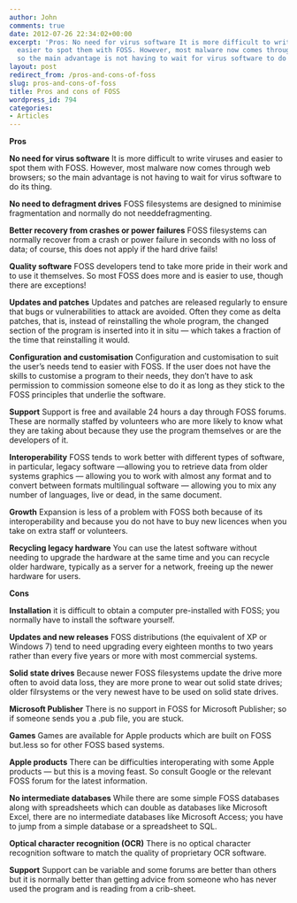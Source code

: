 ```yaml
---
author: John
comments: true
date: 2012-07-26 22:34:02+00:00
excerpt: 'Pros: No need for virus software It is more difficult to write viruses and
  easier to spot them with FOSS. However, most malware now comes through web browsers;
  so the main advantage is not having to wait for virus software to do its thing.'
layout: post
redirect_from: /pros-and-cons-of-foss
slug: pros-and-cons-of-foss
title: Pros and cons of FOSS
wordpress_id: 794
categories:
- Articles
---
```


**Pros**

**No need for virus software**
It is more difficult to write viruses and easier to spot them with FOSS. However, most malware now comes through web browsers; so the main advantage is not having to wait for virus software to do its thing.

**No need to defragment drives**
FOSS filesystems are designed to minimise fragmentation and normally do not needdefragmenting.

**Better recovery from crashes or power failures**
FOSS filesystems can normally recover from a crash or power failure in seconds with no loss of data; of course, this does not apply if the hard drive fails!

**Quality software**
FOSS developers tend to take more pride in their work and to use it themselves. So most FOSS does more and is easier to use, though there are exceptions!

**Updates and patches**
Updates and patches are released regularly to ensure that bugs or vulnerabilities to attack are avoided. Often they come as delta patches, that is, instead of reinstalling the whole program, the changed section of the program is inserted into it in situ — which takes a fraction of the time that reinstalling it would.

**Configuration and customisation**
Configuration and customisation to suit the user’s needs tend to easier with FOSS. If the user does not have the skills to customise a program to their needs, they don’t have to ask permission to commission someone else to do it as long as they stick to the FOSS principles that underlie the software.

**Support**
Support is free and available 24 hours a day through FOSS forums. These are normally staffed by volunteers who are more likely to know what they are taking about because they use the program themselves or are the developers of it.

**Interoperability**
FOSS tends to work better with different types of software, in particular,
legacy software —allowing you to retrieve data from older systems
graphics — allowing you to work with almost any format and to convert between formats
multilingual software — allowing you to mix any number of languages, live or dead, in the same document.

**Growth**
Expansion is less of a problem with FOSS both because of its interoperability and because you do not have to buy new licences when you take on extra staff or volunteers.

**Recycling legacy hardware**
You can use the latest software without needing to upgrade the hardware at the same time and you can recycle older hardware, typically as a server for a network, freeing up the newer hardware for users.

**Cons**

**Installation**
it is difficult to obtain a computer pre-installed with FOSS; you normally have to install the software yourself.

**Updates and new releases**
FOSS distributions (the equivalent of XP or Windows 7) tend to need upgrading every eighteen months to two years rather than every five years or more with most commercial systems.

**Solid state drives**
Because newer FOSS filesystems update the drive more often to avoid data loss, they are more prone to wear out solid state drives; older filrsystems or the very newest have to be used on solid state drives.

**Microsoft Publisher**
There is no support in FOSS for Microsoft Publisher; so if someone sends you a .pub file, you are stuck.

**Games**
Games are available for Apple products which are built on FOSS but.less so for other FOSS based systems.

**Apple products**
There can be difficulties interoperating with some Apple products — but this is a moving feast. So consult Google or the relevant FOSS forum for the latest information.

**No intermediate databases**
While there are some simple FOSS databases along with spreadsheets which can double as databases like Microsoft Excel, there are no intermediate databases like Microsoft Access; you have to jump from a simple database or a spreadsheet to SQL.

**Optical character recognition (OCR)**
There is no optical character recognition software to match the quality of proprietary OCR software.

**Support**
Support can be variable and some forums are better than others but it is normally better than getting advice from someone who has never used the program and is reading from a crib-sheet.


